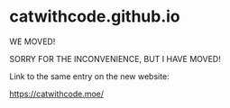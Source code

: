 # catwithcode.github.io
WE MOVED!


SORRY FOR THE INCONVENIENCE, BUT I HAVE MOVED!


Link to the same entry on the new website:


https://catwithcode.moe/